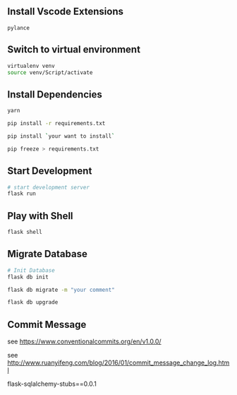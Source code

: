 ## Install Vscode Extensions
```
pylance
```


## Switch to virtual environment
```bash
virtualenv venv
source venv/Script/activate
```

## Install Dependencies
```bash
yarn
```

```bash
pip install -r requirements.txt

pip install `your want to install`

pip freeze > requirements.txt
```

## Start Development
```bash
# start development server
flask run
```

## Play with Shell
```bash
flask shell
```

## Migrate Database
```bash
# Init Database
flask db init

flask db migrate -m "your comment"

flask db upgrade
```

## Commit Message
see https://www.conventionalcommits.org/en/v1.0.0/

see http://www.ruanyifeng.com/blog/2016/01/commit_message_change_log.html

flask-sqlalchemy-stubs==0.0.1